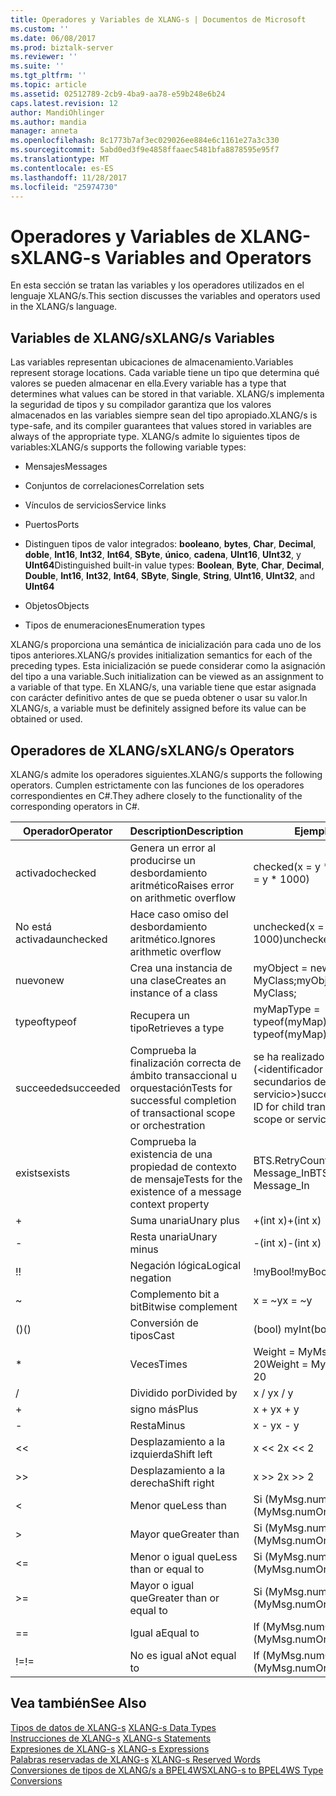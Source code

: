 ```yaml
---
title: Operadores y Variables de XLANG-s | Documentos de Microsoft
ms.custom: ''
ms.date: 06/08/2017
ms.prod: biztalk-server
ms.reviewer: ''
ms.suite: ''
ms.tgt_pltfrm: ''
ms.topic: article
ms.assetid: 02512789-2cb9-4ba9-aa78-e59b248e6b24
caps.latest.revision: 12
author: MandiOhlinger
ms.author: mandia
manager: anneta
ms.openlocfilehash: 8c1773b7af3ec029026ee884e6c1161e27a3c330
ms.sourcegitcommit: 5abd0ed3f9e4858ffaaec5481bfa8878595e95f7
ms.translationtype: MT
ms.contentlocale: es-ES
ms.lasthandoff: 11/28/2017
ms.locfileid: "25974730"
---
```

# <a name="xlang-s-variables-and-operators"></a><span data-ttu-id="682fe-102">Operadores y Variables de XLANG-s</span><span class="sxs-lookup"><span data-stu-id="682fe-102">XLANG-s Variables and Operators</span></span>
<span data-ttu-id="682fe-103">En esta sección se tratan las variables y los operadores utilizados en el lenguaje XLANG/s.</span><span class="sxs-lookup"><span data-stu-id="682fe-103">This section discusses the variables and operators used in the XLANG/s language.</span></span>  
  
## <a name="xlangs-variables"></a><span data-ttu-id="682fe-104">Variables de XLANG/s</span><span class="sxs-lookup"><span data-stu-id="682fe-104">XLANG/s Variables</span></span>  
 <span data-ttu-id="682fe-105">Las variables representan ubicaciones de almacenamiento.</span><span class="sxs-lookup"><span data-stu-id="682fe-105">Variables represent storage locations.</span></span> <span data-ttu-id="682fe-106">Cada variable tiene un tipo que determina qué valores se pueden almacenar en ella.</span><span class="sxs-lookup"><span data-stu-id="682fe-106">Every variable has a type that determines what values can be stored in that variable.</span></span> <span data-ttu-id="682fe-107">XLANG/s implementa la seguridad de tipos y su compilador garantiza que los valores almacenados en las variables siempre sean del tipo apropiado.</span><span class="sxs-lookup"><span data-stu-id="682fe-107">XLANG/s is type-safe, and its compiler guarantees that values stored in variables are always of the appropriate type.</span></span> <span data-ttu-id="682fe-108">XLANG/s admite lo siguientes tipos de variables:</span><span class="sxs-lookup"><span data-stu-id="682fe-108">XLANG/s supports the following variable types:</span></span>  
  
-   <span data-ttu-id="682fe-109">Mensajes</span><span class="sxs-lookup"><span data-stu-id="682fe-109">Messages</span></span>  
  
-   <span data-ttu-id="682fe-110">Conjuntos de correlaciones</span><span class="sxs-lookup"><span data-stu-id="682fe-110">Correlation sets</span></span>  
  
-   <span data-ttu-id="682fe-111">Vínculos de servicios</span><span class="sxs-lookup"><span data-stu-id="682fe-111">Service links</span></span>  
  
-   <span data-ttu-id="682fe-112">Puertos</span><span class="sxs-lookup"><span data-stu-id="682fe-112">Ports</span></span>  
  
-   <span data-ttu-id="682fe-113">Distinguen tipos de valor integrados: **booleano**, **bytes**, **Char**, **Decimal**, **doble**,  **Int16**, **Int32**, **Int64**, **SByte**, **único**, **cadena**, **UInt16**, **UInt32**, y **UInt64**</span><span class="sxs-lookup"><span data-stu-id="682fe-113">Distinguished built-in value types: **Boolean**, **Byte**, **Char**, **Decimal**, **Double**, **Int16**, **Int32**, **Int64**, **SByte**, **Single**, **String**, **UInt16**, **UInt32**, and **UInt64**</span></span>  
  
-   <span data-ttu-id="682fe-114">Objetos</span><span class="sxs-lookup"><span data-stu-id="682fe-114">Objects</span></span>  
  
-   <span data-ttu-id="682fe-115">Tipos de enumeraciones</span><span class="sxs-lookup"><span data-stu-id="682fe-115">Enumeration types</span></span>  
  
 <span data-ttu-id="682fe-116">XLANG/s proporciona una semántica de inicialización para cada uno de los tipos anteriores.</span><span class="sxs-lookup"><span data-stu-id="682fe-116">XLANG/s provides initialization semantics for each of the preceding types.</span></span> <span data-ttu-id="682fe-117">Esta inicialización se puede considerar como la asignación del tipo a una variable.</span><span class="sxs-lookup"><span data-stu-id="682fe-117">Such initialization can be viewed as an assignment to a variable of that type.</span></span> <span data-ttu-id="682fe-118">En XLANG/s, una variable tiene que estar asignada con carácter definitivo antes de que se pueda obtener o usar su valor.</span><span class="sxs-lookup"><span data-stu-id="682fe-118">In XLANG/s, a variable must be definitely assigned before its value can be obtained or used.</span></span>  
  
## <a name="xlangs-operators"></a><span data-ttu-id="682fe-119">Operadores de XLANG/s</span><span class="sxs-lookup"><span data-stu-id="682fe-119">XLANG/s Operators</span></span>  
 <span data-ttu-id="682fe-120">XLANG/s admite los operadores siguientes.</span><span class="sxs-lookup"><span data-stu-id="682fe-120">XLANG/s supports the following operators.</span></span> <span data-ttu-id="682fe-121">Cumplen estrictamente con las funciones de los operadores correspondientes en C#.</span><span class="sxs-lookup"><span data-stu-id="682fe-121">They adhere closely to the functionality of the corresponding operators in C#.</span></span>  
  
|<span data-ttu-id="682fe-122">Operador</span><span class="sxs-lookup"><span data-stu-id="682fe-122">Operator</span></span>|<span data-ttu-id="682fe-123">Description</span><span class="sxs-lookup"><span data-stu-id="682fe-123">Description</span></span>|<span data-ttu-id="682fe-124">Ejemplo</span><span class="sxs-lookup"><span data-stu-id="682fe-124">Example</span></span>|  
|--------------|-----------------|-------------|  
|<span data-ttu-id="682fe-125">activado</span><span class="sxs-lookup"><span data-stu-id="682fe-125">checked</span></span>|<span data-ttu-id="682fe-126">Genera un error al producirse un desbordamiento aritmético</span><span class="sxs-lookup"><span data-stu-id="682fe-126">Raises error on arithmetic overflow</span></span>|<span data-ttu-id="682fe-127">checked(x = y \* 1000)</span><span class="sxs-lookup"><span data-stu-id="682fe-127">checked(x = y \* 1000)</span></span>|  
|<span data-ttu-id="682fe-128">No está activada</span><span class="sxs-lookup"><span data-stu-id="682fe-128">unchecked</span></span>|<span data-ttu-id="682fe-129">Hace caso omiso del desbordamiento aritmético.</span><span class="sxs-lookup"><span data-stu-id="682fe-129">Ignores arithmetic overflow</span></span>|<span data-ttu-id="682fe-130">unchecked(x = y \* 1000)</span><span class="sxs-lookup"><span data-stu-id="682fe-130">unchecked(x = y \* 1000)</span></span>|  
|<span data-ttu-id="682fe-131">nuevo</span><span class="sxs-lookup"><span data-stu-id="682fe-131">new</span></span>|<span data-ttu-id="682fe-132">Crea una instancia de una clase</span><span class="sxs-lookup"><span data-stu-id="682fe-132">Creates an instance of a class</span></span>|<span data-ttu-id="682fe-133">myObject = new MyClass;</span><span class="sxs-lookup"><span data-stu-id="682fe-133">myObject = new MyClass;</span></span>|  
|<span data-ttu-id="682fe-134">typeof</span><span class="sxs-lookup"><span data-stu-id="682fe-134">typeof</span></span>|<span data-ttu-id="682fe-135">Recupera un tipo</span><span class="sxs-lookup"><span data-stu-id="682fe-135">Retrieves a type</span></span>|<span data-ttu-id="682fe-136">myMapType = typeof(myMap)</span><span class="sxs-lookup"><span data-stu-id="682fe-136">myMapType = typeof(myMap)</span></span>|  
|<span data-ttu-id="682fe-137">succeeded</span><span class="sxs-lookup"><span data-stu-id="682fe-137">succeeded</span></span>|<span data-ttu-id="682fe-138">Comprueba la finalización correcta de ámbito transaccional u orquestación</span><span class="sxs-lookup"><span data-stu-id="682fe-138">Tests for successful completion of transactional scope or orchestration</span></span>|<span data-ttu-id="682fe-139">se ha realizado correctamente (\<identificador de transacción de secundarios del ámbito actual o servicio\>)</span><span class="sxs-lookup"><span data-stu-id="682fe-139">succeeded(\<transaction ID for child transaction of current scope or service\>)</span></span>|  
|<span data-ttu-id="682fe-140">exists</span><span class="sxs-lookup"><span data-stu-id="682fe-140">exists</span></span>|<span data-ttu-id="682fe-141">Comprueba la existencia de una propiedad de contexto de mensaje</span><span class="sxs-lookup"><span data-stu-id="682fe-141">Tests for the existence of a message context property</span></span>|<span data-ttu-id="682fe-142">BTS.RetryCount exists Message_In</span><span class="sxs-lookup"><span data-stu-id="682fe-142">BTS.RetryCount exists Message_In</span></span>|  
|+|<span data-ttu-id="682fe-143">Suma unaria</span><span class="sxs-lookup"><span data-stu-id="682fe-143">Unary plus</span></span>|<span data-ttu-id="682fe-144">+(int x)</span><span class="sxs-lookup"><span data-stu-id="682fe-144">+(int x)</span></span>|  
|-|<span data-ttu-id="682fe-145">Resta unaria</span><span class="sxs-lookup"><span data-stu-id="682fe-145">Unary minus</span></span>|<span data-ttu-id="682fe-146">-(int x)</span><span class="sxs-lookup"><span data-stu-id="682fe-146">-(int x)</span></span>|  
|<span data-ttu-id="682fe-147">!</span><span class="sxs-lookup"><span data-stu-id="682fe-147">!</span></span>|<span data-ttu-id="682fe-148">Negación lógica</span><span class="sxs-lookup"><span data-stu-id="682fe-148">Logical negation</span></span>|<span data-ttu-id="682fe-149">!myBool</span><span class="sxs-lookup"><span data-stu-id="682fe-149">!myBool</span></span>|  
|~|<span data-ttu-id="682fe-150">Complemento bit a bit</span><span class="sxs-lookup"><span data-stu-id="682fe-150">Bitwise complement</span></span>|<span data-ttu-id="682fe-151">x = ~y</span><span class="sxs-lookup"><span data-stu-id="682fe-151">x = ~y</span></span>|  
|<span data-ttu-id="682fe-152">()</span><span class="sxs-lookup"><span data-stu-id="682fe-152">()</span></span>|<span data-ttu-id="682fe-153">Conversión de tipos</span><span class="sxs-lookup"><span data-stu-id="682fe-153">Cast</span></span>|<span data-ttu-id="682fe-154">(bool) myInt</span><span class="sxs-lookup"><span data-stu-id="682fe-154">(bool) myInt</span></span>|  
|*|<span data-ttu-id="682fe-155">Veces</span><span class="sxs-lookup"><span data-stu-id="682fe-155">Times</span></span>|<span data-ttu-id="682fe-156">Weight = MyMsg.numOrders \* 20</span><span class="sxs-lookup"><span data-stu-id="682fe-156">Weight = MyMsg.numOrders \* 20</span></span>|  
|/|<span data-ttu-id="682fe-157">Dividido por</span><span class="sxs-lookup"><span data-stu-id="682fe-157">Divided by</span></span>|<span data-ttu-id="682fe-158">x / y</span><span class="sxs-lookup"><span data-stu-id="682fe-158">x / y</span></span>|  
|+|<span data-ttu-id="682fe-159">signo más</span><span class="sxs-lookup"><span data-stu-id="682fe-159">Plus</span></span>|<span data-ttu-id="682fe-160">x + y</span><span class="sxs-lookup"><span data-stu-id="682fe-160">x + y</span></span>|  
|-|<span data-ttu-id="682fe-161">Resta</span><span class="sxs-lookup"><span data-stu-id="682fe-161">Minus</span></span>|<span data-ttu-id="682fe-162">x - y</span><span class="sxs-lookup"><span data-stu-id="682fe-162">x - y</span></span>|  
|<<|<span data-ttu-id="682fe-163">Desplazamiento a la izquierda</span><span class="sxs-lookup"><span data-stu-id="682fe-163">Shift left</span></span>|<span data-ttu-id="682fe-164">x << 2</span><span class="sxs-lookup"><span data-stu-id="682fe-164">x << 2</span></span>|  
|>>|<span data-ttu-id="682fe-165">Desplazamiento a la derecha</span><span class="sxs-lookup"><span data-stu-id="682fe-165">Shift right</span></span>|<span data-ttu-id="682fe-166">x >> 2</span><span class="sxs-lookup"><span data-stu-id="682fe-166">x >> 2</span></span>|  
|<|<span data-ttu-id="682fe-167">Menor que</span><span class="sxs-lookup"><span data-stu-id="682fe-167">Less than</span></span>|<span data-ttu-id="682fe-168">Si (MyMsg.numOrders < 10)...</span><span class="sxs-lookup"><span data-stu-id="682fe-168">If (MyMsg.numOrders < 10)...</span></span>|  
|>|<span data-ttu-id="682fe-169">Mayor que</span><span class="sxs-lookup"><span data-stu-id="682fe-169">Greater than</span></span>|<span data-ttu-id="682fe-170">Si (MyMsg.numOrders > 10)...</span><span class="sxs-lookup"><span data-stu-id="682fe-170">If (MyMsg.numOrders > 10)...</span></span>|  
|<=|<span data-ttu-id="682fe-171">Menor o igual que</span><span class="sxs-lookup"><span data-stu-id="682fe-171">Less than or equal to</span></span>|<span data-ttu-id="682fe-172">Si (MyMsg.numOrders < = 10)...</span><span class="sxs-lookup"><span data-stu-id="682fe-172">If (MyMsg.numOrders <= 10)...</span></span>|  
|>=|<span data-ttu-id="682fe-173">Mayor o igual que</span><span class="sxs-lookup"><span data-stu-id="682fe-173">Greater than or equal to</span></span>|<span data-ttu-id="682fe-174">Si (MyMsg.numOrders > = 10)...</span><span class="sxs-lookup"><span data-stu-id="682fe-174">If (MyMsg.numOrders >= 10)...</span></span>|  
|==|<span data-ttu-id="682fe-175">Igual a</span><span class="sxs-lookup"><span data-stu-id="682fe-175">Equal to</span></span>|<span data-ttu-id="682fe-176">If (MyMsg.numOrders == 10)...</span><span class="sxs-lookup"><span data-stu-id="682fe-176">If (MyMsg.numOrders == 10)...</span></span>|  
|<span data-ttu-id="682fe-177">!=</span><span class="sxs-lookup"><span data-stu-id="682fe-177">!=</span></span>|<span data-ttu-id="682fe-178">No es igual a</span><span class="sxs-lookup"><span data-stu-id="682fe-178">Not equal to</span></span>|<span data-ttu-id="682fe-179">If (MyMsg.numOrders != 10)...</span><span class="sxs-lookup"><span data-stu-id="682fe-179">If (MyMsg.numOrders != 10)...</span></span>|  
  
## <a name="see-also"></a><span data-ttu-id="682fe-180">Vea también</span><span class="sxs-lookup"><span data-stu-id="682fe-180">See Also</span></span>  
 <span data-ttu-id="682fe-181">[Tipos de datos de XLANG-s](../core/xlang-s-data-types.md) </span><span class="sxs-lookup"><span data-stu-id="682fe-181">[XLANG-s Data Types](../core/xlang-s-data-types.md) </span></span>  
 <span data-ttu-id="682fe-182">[Instrucciones de XLANG-s](../core/xlang-s-statements.md) </span><span class="sxs-lookup"><span data-stu-id="682fe-182">[XLANG-s Statements](../core/xlang-s-statements.md) </span></span>  
 <span data-ttu-id="682fe-183">[Expresiones de XLANG-s](../core/xlang-s-expressions.md) </span><span class="sxs-lookup"><span data-stu-id="682fe-183">[XLANG-s Expressions](../core/xlang-s-expressions.md) </span></span>  
 <span data-ttu-id="682fe-184">[Palabras reservadas de XLANG-s](../core/xlang-s-reserved-words.md) </span><span class="sxs-lookup"><span data-stu-id="682fe-184">[XLANG-s Reserved Words](../core/xlang-s-reserved-words.md) </span></span>  
 [<span data-ttu-id="682fe-185">Conversiones de tipos de XLANG/s a BPEL4WS</span><span class="sxs-lookup"><span data-stu-id="682fe-185">XLANG-s to BPEL4WS Type Conversions</span></span>](../core/xlang-s-to-bpel4ws-type-conversions.md)